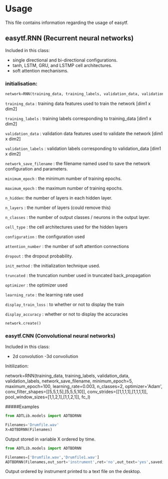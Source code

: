 # Usage

This file contains information regarding the usage of easytf.

## easytf.RNN (Recurrent neural networks)

Included in this class:
- single directional and bi-directional configurations.
- tanh, LSTM, GRU, and LSTMP cell architectures.
- soft attention mechanisms.

### initialisation:

```Python
network=RNN(training_data, training_labels, validation_data, validation_labels, network_save_filename, minimum_epoch = 5, maximum_epoch = 10, n_hidden = [100,100], n_classes = 2, cell_type = 'LSTMP', configuration = ''B', attenion_number = 2, init_method = 'zero', truncated = 1000, optimizer ='Adam', learning_rate = 0.003, display_train_loss ='True', display_accuracy='True')
```

`training_data`  : training data features used to train the network [dim1 x dim2] 

`training_labels` : 	training labels corresponding to training_data [dim1 x dim2]

`validation_data` : 	validation data features used to validate the network [dim1 x dim2]

`validation_labels` : 	validation labels corresponding to validation_data [dim1 x dim2]

`network_save_filename` :	 the filename named used to save the network configuration and parameters.

`minimum_epoch` :	the minimum number of training epochs.

`maximum_epoch` : 	the maximum number of training epochs.

`n_hidden`: 		the number of layers in each hidden layer.

`n_layers` :		the number of layers (could remove this)

`n_classes` :	the number of output classes / neurons in the output layer.

`cell_type` :		the cell architectures used for the hidden layers

`configuration` :		the configuration used

`attention_number` :     the number of soft attention connections 

`dropout` :		the dropout probability.

`init_method` :	the initialization technique used.

`truncated` : 	the truncation number used in truncated back_propagation

`optimizer` :		the optimizer used

`learning_rate` : 	the learning rate used

`display_train_loss` : 	to whether or not to display the train 	

`display_accuracy` :	whether or not to display the accuracies

`network.create()`



### easytf.CNN (Convolutional neural networks)

Included in this class:
- 2d convolution
-3d convoliution

Initilization:

network=RNN(training_data, training_labels, validation_data, validation_labels, network_save_filename, minimum_epoch=5, maximum_epoch=100, learning_rate=0.003, n_classes=2, optimizer='Adam', conv_filter_shapes=[[5,5,1,5],[5,5,5,10]], conv_strides=[[1,1,1,1],[1,1,1,1]], pool_window_sizes=[1,1,2,1],[1,1,2,1]], fc_l)



#####Examples

```Python
from ADTLib.models import ADTBDRNN

Filenames='Drumfile.wav'
X=ADTBDRNN(Filenames)
```
Output stored in variable X ordered by time.
  
```Python
from ADTLib.models import ADTBDRNN

Filenames=['Drumfile.wav','Drumfile1.wav']
ADTBDRNN(Filenames,out_sort='instrument',ret='no',out_text='yes',savedir='Desktop')
```
Output ordered by instrument printed to a text file on the desktop.



